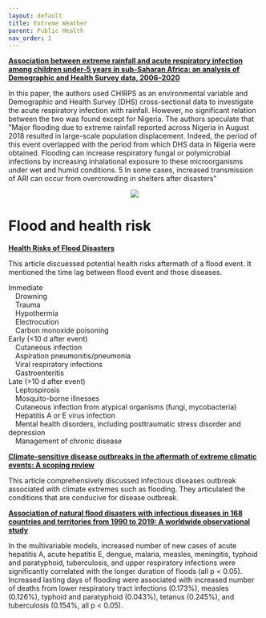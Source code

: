 ```yaml
---
layout: default
title: Extreme Weather
parent: Public Health
nav_order: 1
---
```


__[Association between extreme rainfall and acute respiratory infection among children under-5 years in sub-Saharan Africa: an analysis of Demographic and Health Survey data, 2006–2020](https://bmjopen.bmj.com/content/bmjopen/13/4/e071874.full.pdf)__

In this paper, the authors used CHIRPS as an environmental variable and Demographic and Health Survey (DHS) cross-sectional data to investigate the acute respiratory infection with rainfall. However, no significant relation between the two was found except for Nigeria. The authors speculate that "Major flooding due to extreme rainfall reported across Nigeria in August 2018 resulted in large-scale population displacement. Indeed, the period of this event overlapped with the period from which DHS data in Nigeria were obtained. Flooding can increase respiratory fungal or polymicrobial infections by increasing inhalational exposure to these microorganisms under wet and humid conditions. 5 In some cases, increased transmission of ARI can occur from overcrowding in shelters after disasters"

<p align="center">
<img src="https://bmjopen.bmj.com/content/bmjopen/13/4/e071874/F3.large.jpg?width=800&height=600&carousel=1">
</p>

# Flood and health risk

__[Health Risks of Flood Disasters](https://academic.oup.com/cid/article/67/9/1450/4945455?login=false)__

This article discuessed potential health risks aftermath of a flood event. It mentioned the time lag between flood event and those diseases.

Immediate  
 Drowning  
 Trauma  
 Hypothermia  
 Electrocution  
 Carbon monoxide poisoning  
Early (<10 d after event)  
 Cutaneous infection  
 Aspiration pneumonitis/pneumonia  
 Viral respiratory infections  
 Gastroenteritis  
Late (>10 d after event)  
 Leptospirosis  
 Mosquito-borne illnesses  
 Cutaneous infection from atypical organisms (fungi, mycobacteria)  
 Hepatitis A or E virus infection  
 Mental health disorders, including posttraumatic stress disorder and depression  
 Management of chronic disease  


 __[Climate-sensitive disease outbreaks in the aftermath of extreme climatic events: A scoping review](https://www.cell.com/one-earth/fulltext/S2590-3322(22)00144-0?_returnURL=https%3A%2F%2Flinkinghub.elsevier.com%2Fretrieve%2Fpii%2FS2590332222001440%3Fshowall%3Dtrue)__

 This article comprehensively discussed infectious diseases outbreak associated with climate extremes such as flooding. They articulated the conditions that are conducive for disease outbreak.


 __[Association of natural flood disasters with infectious diseases in 168 countries and territories from 1990 to 2019: A worldwide observational study](https://www.sciencedirect.com/science/article/pii/S258979182300021X?via%3Dihub)__

In the multivariable models, increased number of new cases of acute hepatitis A, acute hepatitis E, dengue, malaria, measles, meningitis, typhoid and paratyphoid, tuberculosis, and upper respiratory infections were significantly correlated with the longer duration of floods (all p < 0.05). Increased lasting days of flooding were associated with increased number of deaths from lower respiratory tract infections (0.173%), measles (0.126%), typhoid and paratyphoid (0.043%), tetanus (0.245%), and tuberculosis (0.154%, all p < 0.05).
